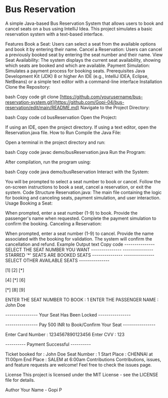 # Bus Reservation

A simple Java-based Bus Reservation System that allows users to book and cancel seats on a bus using IntelliJ Idea. This project simulates a basic reservation system with a text-based interface.

Features
Book a Seat: Users can select a seat from the available options and book it by entering their name.
Cancel a Reservation: Users can cancel a previously booked seat by entering the seat number and their name.
View Seat Availability: The system displays the current seat availability, showing which seats are booked and which are available.
Payment Simulation: Simulates a payment process for booking seats.
Prerequisites
Java Development Kit (JDK) 8 or higher
An IDE (e.g., IntelliJ IDEA, Eclipse, NetBeans) or a simple text editor with a command-line interface
Installation
Clone the Repository:

bash
Copy code
git clone [https://github.com/yourusername/bus-reservation-system.git](https://github.com/Gopi-04/bus-reservation/edit/main/README.md)
Navigate to the Project Directory:

bash
Copy code
cd busReservation
Open the Project:

If using an IDE, open the project directory.
If using a text editor, open the Reservation.java file.
How to Run
Compile the Java File:

Open a terminal in the project directory and run:

bash
Copy code
javac demo/busReservation.java
Run the Program:

After compilation, run the program using:

bash
Copy code
java demo/busReservation
Interact with the System:

You will be prompted to select a seat number to book or cancel.
Follow the on-screen instructions to book a seat, cancel a reservation, or exit the system.
Code Structure
Reservation.java: The main file containing the logic for booking and canceling seats, payment simulation, and user interaction.
Usage
Booking a Seat:

When prompted, enter a seat number (1-9) to book.
Provide the passenger's name when requested.
Complete the payment simulation to confirm the booking.
Canceling a Reservation:

When prompted, enter a seat number (1-9) to cancel.
Provide the name associated with the booking for validation.
The system will confirm the cancellation and refund.
Example Output
text
Copy code
---------------   SELECT THE SEAT NUMBER YOU WANT   ---------------
---------------   STARRED '*' SEATS ARE BOOKED SEATS   ---------------
---------------   SELECT OTHER AVAILABLE SEATS   ---------------

[1]  [2]  [*]  

[4]  [*]  [6]  

[*]  [8]  [9]  

ENTER THE SEAT NUMBER TO BOOK : 1
ENTER THE PASSENGER NAME : John Doe

---------------- Your Seat Has Been Locked ----------------

---------------- Pay 500 INR to Book/Confirm Your Seat ----------------

Enter Card Number : 1234567890123456
Enter CVV : 123

----------  Payment Successful  ----------

Ticket booked for : John Doe
Seat Number       : 1
Start Place       : CHENNAI at 11:00pm
End Place         : SALEM at 6:00am
Contributions
Contributions, issues, and feature requests are welcome! Feel free to check the issues page.

License
This project is licensed under the MIT License - see the LICENSE file for details.

Author
Your Name - Gopi P

